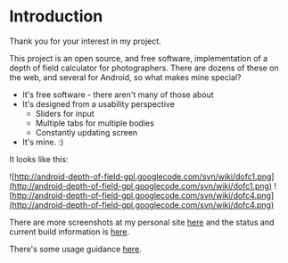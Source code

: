# Introduction #

Thank you for your interest in my project.

This project is an open source, and free software, implementation of a depth of field calculator for photographers. There are dozens of these on the web, and several for Android, so what makes mine special?

  * It's free software - there aren't many of those about
  * It's designed from a usability perspective
    * Sliders for input
    * Multiple tabs for multiple bodies
    * Constantly updating screen
  * It's mine. :)

It looks like this:

![http://android-depth-of-field-gpl.googlecode.com/svn/wiki/dofc1.png](http://android-depth-of-field-gpl.googlecode.com/svn/wiki/dofc1.png)
![http://android-depth-of-field-gpl.googlecode.com/svn/wiki/dofc4.png](http://android-depth-of-field-gpl.googlecode.com/svn/wiki/dofc4.png)

There are more screenshots at my personal site [here](http://www.derekfountain.org/software_dofc.php) and the status and current build information is [here](Status.md).

There's some usage guidance [here](Usage.md).